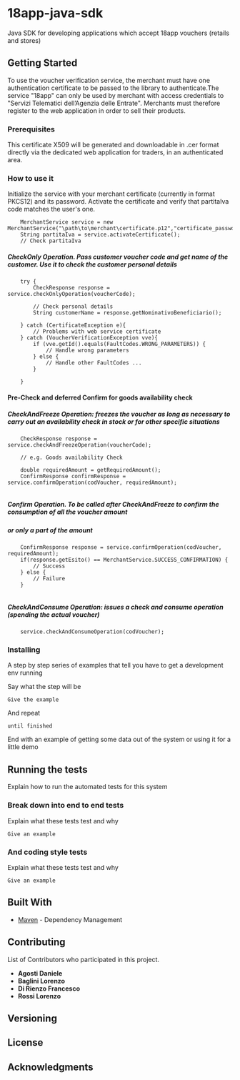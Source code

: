 # 18app-java-sdk
Java SDK for developing applications which accept 18app vouchers (retails and stores)

## Getting Started

To use the voucher verification service, the merchant must have one
authentication certificate to be passed to the library to authenticate.The service
"18app" can only be used by merchant with access credentials to "Servizi Telematici dell’Agenzia delle Entrate".
Merchants must therefore register to the web application in order to sell their products.

### Prerequisites


This certificate X509 will be generated and downloadable in .cer format directly via
the dedicated web application for traders, in an authenticated area.

### How to use it
Initialize the service with your merchant certificate (currently in format PKCS12) and its password.
Activate the certificate and verify that partitaIva code matches the user's one.
```
    MerchantService service = new MerchantService("\path\to\merchant\certificate.p12","certificate_password");
    String partitaIva = service.activateCertificate();
    // Check partitaIva
```

##### CheckOnly Operation. Pass customer voucher code and get name of the customer. Use it to check the customer personal details
```
    try {       
        CheckResponse response = service.checkOnlyOperation(voucherCode);
        
        // Check personal details
        String customerName = response.getNominativoBeneficiario();
        
    } catch (CertificateException e){
        // Problems with web service certificate
    } catch (VoucherVerificationException vve){
        if (vve.getId().equals(FaultCodes.WRONG_PARAMETERS)) {
            // Handle wrong parameters
        } else {
            // Handle other FaultCodes ...
        }
        
    }
```
#### Pre-Check and deferred Confirm for goods availability check
##### CheckAndFreeze Operation: freezes the voucher as long as necessary to carry out an availability check in stock or for other specific situations
```
    CheckResponse response = service.checkAndFreezeOperation(voucherCode);
    
    // e.g. Goods availability Check
    
    double requiredAmount = getRequiredAmount();
    ConfirmResponse confirmResponse = service.confirmOperation(codVoucher, requiredAmount);
   
```  
##### Confirm Operation. To be called after CheckAndFreeze to confirm the consumption of all the voucher amount 
##### or only a part of the amount

```
    ConfirmResponse response = service.confirmOperation(codVoucher, requiredAmount);
    if(response.getEsito() == MerchantService.SUCCESS_CONFIRMATION) {
        // Success
    } else {
        // Failure
    }
    
```

##### CheckAndConsume Operation: issues a check and consume operation (spending the actual voucher)
```
    service.checkAndConsumeOperation(codVoucher);
``` 

### Installing

A step by step series of examples that tell you have to get a development env running

Say what the step will be

```
Give the example
```

And repeat

```
until finished
```

End with an example of getting some data out of the system or using it for a little demo

## Running the tests

Explain how to run the automated tests for this system

### Break down into end to end tests

Explain what these tests test and why

```
Give an example
```

### And coding style tests

Explain what these tests test and why

```
Give an example
```


## Built With

* [Maven](https://maven.apache.org/) - Dependency Management

## Contributing

List of Contributors who participated in this project.
* **Agosti Daniele**
* **Baglini Lorenzo**
* **Di Rienzo Francesco**
* **Rossi Lorenzo**

## Versioning


## License

## Acknowledgments


